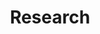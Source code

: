 ---
title: Research
summary: Research projects of the VIBE Lab at the CVR, University of Glasgow
type: landing

sections:

  - block: markdown
    content:
      title: Research
      subtitle: '<br>Emerging infectious diseases still pose serious threats to global health, exemplified by the COVID-19 pandemic (SARS-CoV-2) as well as Zaire ebolavirus, Zika virus, and numerous others over the last twenty years. Our research mission is to use new data, methods, and computational technologies to better understand how RNA viruses ''host shift'' (i.e., infect and cause disease within a new host species) with a view to anticipating future pandemic risks. 
	  

	  We use a broad range of methodologies (e.g., biostatistics, artificial intelligence, natural language processing) and model a broad diversity of animal RNA viruses, though our research is driven by consistent key questions around dynamics of viruses in their...'
    design:
      spacing:
        padding: ['20px', '0', '20px', '0']	  
  - block: collection
    content:
      title: ...ecological contexts
      subtitle:
      text: <span></span>![Image](ecology_fig.png)<span style="font-size:1em;">If we are to anticipate future human disease outbreaks, we need to better understand dynamics in wild hosts and the environments in which we interact with them. We are interested in modelling diversity of animal hosts and changes to landscapes influence cross-species transmission and emergence in humans, including global distributions of bat-borne viruses and the ecological shifts associated with the 2021 outbreak of highly pathogenic avian influenza.</span><br><br><span style="font-size:0.95em;">**Collaborators:** *Dr Sarah Hayes, Prof. Christl Donnelly (University of Oxford); Prof. Matthew Baylis (University of Liverpool)*</span><br><br>
      count: 3
      filters:
        author: ''
        category: 'Ecology'
        exclude_featured: false
        publication_type: ''
        tag: ''
      offset: 0
      order: desc
      page_type: publication
    design:
      spacing:
        padding: ['30px', '0', '30px', '0']
      view: list
      columns: '2'  
      image:
        filename: ecology_fig.png

  - block: collection
    content:
      title: ...evolutionary dynamics
      subtitle:
      text: <span></span>![Image](evolution_fig.png)<span style="font-size:1em;">Evolutionary adaptation is the driving force underyling host range of a virus. A core theme of our research is understanding how ability to infect specific hosts and tissues can be characterised directly from genome sequences by training artificial intelligence approaches on genomic and proteomic traits (''genotype-to-phenotype'') - and how these traits evolve over time.  We are also interested in whether evolutionary models can highlight viruses likely to be transmissible or virulent in human populations. Being at the intersection of evolution and computer science, our work often necessitates development of new computational methods for viral sequence data.</span><br><br><span style="font-size:0.95em;">**Collaborators:** *Dr Jan Gogarten, Dr Sebastien Calvignac-Spencer (Helmholtz Institute for One Health); Dr Lu Lu (Roslin Institute, University of Edinburgh)*</span><br><br>
      count: 3
      filters:
        author: ''
        category: 'Evolution'
        exclude_featured: false
        publication_type: ''
        tag: ''
      offset: 0
      order: desc
      page_type: publication
    design:
      spacing:
        padding: ['30px', '0', '30px', '0']
      view: list
      columns: '2'	    

  - block: collection
    content:
      title: ...public health impact
      subtitle:
      text: <span></span>![Image](pubhealth_fig.png)<span style="font-size:1em;">Although human populations are continuously exposed to novel viruses, few emerge successfully to cause significant outbreaks. Through collaborations, we are exploring how genomic and machine learning methodologies can improve predicted impact of emerging viruses on public health. This inclues modelling chance of discovering new viruses, dynamics of transmissibility within populations, and outbreak characteristics.</span><br><br><span style="font-size:0.95em;">**Collaborators:** *Dr Dan Hungerford, Prof. Iain Buchan (University of Liverpool); Dr Jasmina Panovska-Griffiths (University of Oxford)*</span><br><br>
      count: 3
      filters:
        author: ''
        category: 'Public Health'
        exclude_featured: false
        publication_type: ''
        tag: ''
      offset: 0
      order: desc
      page_type: publication
    design:
      spacing:
        padding: ['30px', '0', '30px', '0']
      view: list
      columns: '2'	  

  - block: collection
    content:
      title: ...systematic data gaps
      subtitle: and modern solutions
      text: <span></span>![Image](data_fig.png)<span style="font-size:1em;">Our collective scientific knowledge of how viruses interact with their hosts is vast, although systematic data gaps exist. Our group is dedicated to understanding these gaps through statistical analysis and resolving them with modern computational tools. A primary focus of our current research is text mining to unlock the huge volume of information on host-parasite relationships in scientific literature. We are exploring natural language processing and large language model methods to generate usable data resources describing viral interactions with hosts, tissues, proteins, and more.</span><br><br><span style="font-size:0.95em;">**Collaborators:** *Dr Maxwell Farrell (University of Glasgow); Dr Rory Gibb (UCL)*</span><br><br>
      count: 3
      filters:
        author: ''
        category: 'Data'
        exclude_featured: false
        publication_type: ''
        tag: ''
      offset: 0
      order: desc
      page_type: publication
    design:
      spacing:
        padding: ['30px', '0', '30px', '0']
      view: list
      columns: '2'	    	  

  - block: markdown
    content:
      title: 'Some of our active research partnerships:'

  - block: slider
    headless: true
    content:
      slides:
      - title: 
        background:
          image:
            size: contain
            filename: partners/sbovhm.jpg
          position: center
          color: '#E3EBDF'
      - title: 
        background:
          image:
            size: contain
            filename: partners/uol_tpi.jpg
          position: center
          color: '#E3EBDF'          
      - title: 
        background:
          image:
            size: contain
            filename: partners/hioh.jpg
          position: center
          color: '#E3EBDF'  
      - title: 
        background:
          image:
            size: contain
            filename: partners/ukhsa.jpg
          position: center
          color: '#E3EBDF'            
      - title: 
        background:
          image:
            size: contain
            filename: partners/uoo.png
          position: center
          color: '#E3EBDF' 
      - title: 
        background:
          image:
            size: contain
            filename: partners/roslin.jpg
          position: center
          color: '#E3EBDF'    
    design:
      slide_height: '300px'
      is_fullscreen: false
      # Automatically transition through slides?
      loop: true
      # Duration of transition between slides (in ms)
      interval: 5500
---
